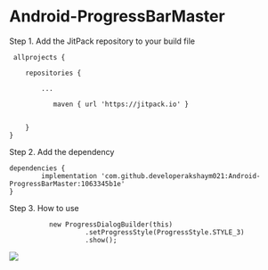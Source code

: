 # Android-ProgressBarMaster


Step 1. Add the JitPack repository to your build file



     
     allprojects {
		
		repositories {
			
			...
			   
			   maven { url 'https://jitpack.io' }
		
		
		}
	}
  
  
  Step 2. Add the dependency
  
  
  
  	dependencies {
	        implementation 'com.github.developerakshaym021:Android-ProgressBarMaster:1063345b1e'
	}
  
  
  
  Step 3. How to use
  
  
   
              new ProgressDialogBuilder(this)
                       .setProgressStyle(ProgressStyle.STYLE_3)
                       .show();
  
  
  [![](https://jitpack.io/v/developerakshaym021/Android-ProgressBarMaster.svg)](https://jitpack.io/#developerakshaym021/Android-ProgressBarMaster)
